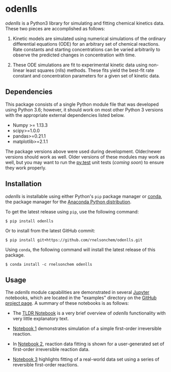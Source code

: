 # odenlls

*odenlls* is a Python3 library for simulating and fitting chemical kinetics
data. These two pieces are accomplished as follows: 

1. Kinetic models are simulated using numerical simulations of the ordinary
   differential equations (ODE) for an arbitrary set of chemical reactions.
Rate constants and starting concentrations can be varied arbitrarily to
observe the predicted changes in concentration with time.

2. These ODE simulations are fit to experimental kinetic data using non-linear
   least squares (nlls) methods. These fits yield the best-fit rate constant
and concentration parameters for a given set of kinetic data.

## Dependencies 

This package consists of a single Python module file that was developed using
Python 3.6; however, it should work on most other Python 3 versions with the
appropriate external dependencies listed below. 

* Numpy >= 1.13.3
* scipy>=1.0.0
* pandas>=0.21.1
* matplotlib>=2.1.1

The package versions above were used during development. Older/newer versions
should work as well. Older versions of these modules may work as well, but you
may want to run the [py.test] unit tests (*coming soon*) to ensure they work
properly.

## Installation

*odenlls* is installable using either Python's `pip` package manager or
[conda], the package manager for the [Anaconda Python distribution].

To get the latest release using `pip`, use the following command:

    $ pip install odenlls

Or to install from the latest GitHub commit:

    $ pip install git+https://github.com/rnelsonchem/odenlls.git

Using `conda`, the following command will install the latest release of this
package.

    $ conda install -c rnelsonchem odenlls

## Usage

The *odenlls* module capabilities are demonstrated in several [Jupyter]
notebooks, which are located in the "examples" directory on the [GitHub
project page]. A summary of these notebooks is as follows:

* The [TLDR Notebook] is a very brief overview of *odenlls* functionality
  with very little explanatory text.

* [Notebook 1] demonstrates simulation of a simple first-order irreversible
  reaction.

* In [Notebook 2], reaction data fitting is shown for a user-generated set of
  first-order irreversible reaction data.

* [Notebook 3] highlights fitting of a real-world data set using a series of
  reversible first-order reactions.



[py.test]: https://docs.pytest.org/en/latest/
[Jupyter]: http://jupyter.org/
[conda]: https://conda.io/docs/
[Anaconda Python Distribution]: https://www.anaconda.com/download/
[GitHub project page]: https://github.com/rnelsonchem/odenlls
[Notebook 1]: https://github.com/rnelsonchem/odenlls/blob/master/examples/1.%20First%20order%20irreversible%20kinetics%20simulation.ipynb 
[Notebook 2]: https://github.com/rnelsonchem/odenlls/blob/master/examples/2.%20First%20order%20irreversible%20kinetics%20fitting.ipynb
[Notebook 3]: https://github.com/rnelsonchem/odenlls/blob/master/examples/3.%20First%20order%20reversible%20kinetics%20simulation%20and%20fitting.ipynb
[TLDR Notebook]: https://github.com/rnelsonchem/odenlls/blob/master/examples/TLDR.ipynb
